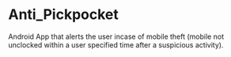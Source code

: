 # Anti_Pickpocket

Android App that alerts the user incase of mobile theft (mobile not unclocked within a user specified time after a suspicious activity).

